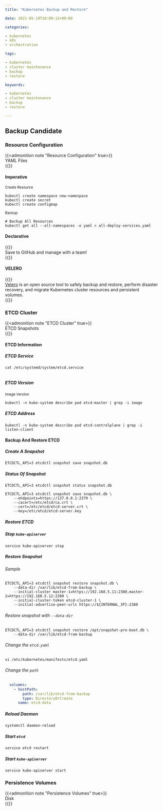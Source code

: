 ```yaml
---
title: "Kubernetes Backup and Restore"

date: 2021-05-19T10:09:13+09:00

categories:

- kubernetes
- k8s
- orchestration

tags:

- kubernetes
- cluster maintenance
- backup
- restore

keywords:

- kubernetes
- cluster maintenance
- backup
- restore

---
```


## Backup Candidate

### Resource Configuration

{{<admonition note "Resource Configuration" true>}}  
YAML Files  
{{</admonition>}}

#### Imperative

<sub>Create Resource</sub>

```shell
kubectl create namespace new-namespace
kubectl create secret
kubectl create configmap
```

<sub>Backup</sub>

```shell
# Backup All Resources
kubectl get all --all-namespaces -o yaml > all-deploy-services.yaml
```

#### Declarative

{{<admonition note Recommendation true>}}  
Save to GitHub and manage with a team!  
{{</admonition>}}

#### VELERO

{{<admonition note VELERO true>}}  
[Velero](https://velero.io/) is an open source tool to safely backup and restore, perform disaster recovery, and migrate Kubernetes cluster resources and persistent volumes.  
{{</admonition>}}

### ETCD Cluster

{{<admonition note "ETCD Cluster" true>}}  
ETCD Snapshots  
{{</admonition>}}

#### ETCD Information

##### ETCD Service

```shell
cat /etc/systemd/system/etcd.service
```

```shell

```

##### ETCD Version

<sub>Image Version</sub>

```shell
kubectl -n kube-system describe pod etcd-master | grep -i image
```

##### ETCD Address

```shell
kubectl -n kube-system describe pod etcd-controlplane | grep -i listen-client
```

#### Backup And Restore ETCD

##### Create A Snapshot

```shell
ETCDCTL_API=3 etcdctl snapshot save snapshot.db
```

##### Status Of Snapshot

```shell
ETCDCTL_API=3 etcdctl snapshot status snapshot.db
```

```shell
ETCDCTL_API=3 etcdctl snapshot save snapshot.db \
    --endpoints=https://127.0.0.1:2379 \
    --cacert=/etc/etcd/ca.crt \
    --cert=/etc/etcd/etcd-server.crt \
    --key=/etc/etcd/etcd-server.key
```

##### Restore ETCD

##### Stop `kube-apiserver`

```shell
service kube-apiserver stop
```

##### Restore Snapshot

###### Sample

```shell
ETCDCTL_API=3 etcdctl snapshot restore snapshot.db \
    --data-dir /var/lib/etcd-from-backup \
    --initial-cluster master-1=https://192.168.5.11:2380,master-2=https://192.168.5.12:2380 \
    --initial-cluster-token etcd-cluster-1 \
    --initial-advertise-peer-urls https://${INTERNAL_IP}:2380
```

###### Restore snapshot with `--data-dir`

```shell
ETCDCTL_API=3 etcdctl snapshot restore /opt/snapshot-pre-boot.db \
    --data-dir /var/lib/etcd-from-backup
```

###### Change the `etcd.yaml`

```shell
vi /etc/kubernetes/manifests/etcd.yaml
```

###### Change the `path`

```yaml
  volumes:
    - hostPath:
        path: /var/lib/etcd-from-backup
        type: DirectoryOrCreate
      name: etcd-data
```

##### Reload Daemon

```shell
systemctl daemon-reload
```

##### Start `etcd`

```shell
service etcd restart
```

##### Start `kube-apiserver`

```shell
service kube-apiserver start
```

### Persistence Volumes

{{<admonition note "Persistence Volumes" true>}}  
Disk  
{{</admonition>}}

